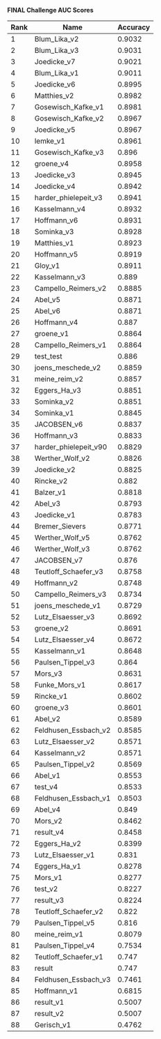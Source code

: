 **FINAL Challenge AUC Scores**


|Rank|Name|Accuracy|
|----|-----|---|
|1|Blum_Lika_v2|0.9032| 
|2|Blum_Lika_v3|0.9031| 
|3|Joedicke_v7|0.9021| 
|4|Blum_Lika_v1|0.9011| 
|5|Joedicke_v6|0.8995| 
|6|Matthies_v2|0.8982| 
|7|Gosewisch_Kafke_v1|0.8981| 
|8|Gosewisch_Kafke_v2|0.8967| 
|9|Joedicke_v5|0.8967| 
|10|lemke_v1|0.8961| 
|11|Gosewisch_Kafke_v3|0.896| 
|12|groene_v4|0.8958| 
|13|Joedicke_v3|0.8945| 
|14|Joedicke_v4|0.8942| 
|15|harder_phielepeit_v3|0.8941| 
|16|Kasselmann_v4|0.8932| 
|17|Hoffmann_v6|0.8931| 
|18|Sominka_v3|0.8928| 
|19|Matthies_v1|0.8923| 
|20|Hoffmann_v5|0.8919| 
|21|Gloy_v1|0.8911| 
|22|Kasselmann_v3|0.889| 
|23|Campello_Reimers_v2|0.8885| 
|24|Abel_v5|0.8871| 
|25|Abel_v6|0.8871| 
|26|Hoffmann_v4|0.887| 
|27|groene_v1|0.8864| 
|28|Campello_Reimers_v1|0.8864| 
|29|test_test|0.886| 
|30|joens_meschede_v2|0.8859| 
|31|meine_reim_v2|0.8857| 
|32|Eggers_Ha_v3|0.8851| 
|33|Sominka_v2|0.8851| 
|34|Sominka_v1|0.8845| 
|35|JACOBSEN_v6|0.8837| 
|36|Hoffmann_v3|0.8833| 
|37|harder_phielepeit_v90|0.8829| 
|38|Werther_Wolf_v2|0.8826| 
|39|Joedicke_v2|0.8825| 
|40|Rincke_v2|0.882| 
|41|Balzer_v1|0.8818| 
|42|Abel_v3|0.8793| 
|43|Joedicke_v1|0.8783| 
|44|Bremer_Sievers|0.8771| 
|45|Werther_Wolf_v5|0.8762| 
|46|Werther_Wolf_v3|0.8762| 
|47|JACOBSEN_v7|0.876| 
|48|Teutloff_Schaefer_v3|0.8758| 
|49|Hoffmann_v2|0.8748| 
|50|Campello_Reimers_v3|0.8734| 
|51|joens_meschede_v1|0.8729| 
|52|Lutz_Elsaesser_v3|0.8692| 
|53|groene_v2|0.8691| 
|54|Lutz_Elsaesser_v4|0.8672| 
|55|Kasselmann_v1|0.8648| 
|56|Paulsen_Tippel_v3|0.864| 
|57|Mors_v3|0.8631| 
|58|Funke_Mors_v1|0.8617| 
|59|Rincke_v1|0.8602| 
|60|groene_v3|0.8601| 
|61|Abel_v2|0.8589| 
|62|Feldhusen_Essbach_v2|0.8585| 
|63|Lutz_Elsaesser_v2|0.8571| 
|64|Kasselmann_v2|0.8571| 
|65|Paulsen_Tippel_v2|0.8569| 
|66|Abel_v1|0.8553| 
|67|test_v4|0.8533| 
|68|Feldhusen_Essbach_v1|0.8503| 
|69|Abel_v4|0.849| 
|70|Mors_v2|0.8462| 
|71|result_v4|0.8458| 
|72|Eggers_Ha_v2|0.8399| 
|73|Lutz_Elsaesser_v1|0.831| 
|74|Eggers_Ha_v1|0.8278| 
|75|Mors_v1|0.8277| 
|76|test_v2|0.8227| 
|77|result_v3|0.8224| 
|78|Teutloff_Schaefer_v2|0.822| 
|79|Paulsen_Tippel_v5|0.816| 
|80|meine_reim_v1|0.8079| 
|81|Paulsen_Tippel_v4|0.7534| 
|82|Teutloff_Schaefer_v1|0.747| 
|83|result|0.747| 
|84|Feldhusen_Essbach_v3|0.7461| 
|85|Hoffmann_v1|0.6815| 
|86|result_v1|0.5007| 
|87|result_v2|0.5007| 
|88|Gerisch_v1|0.4762| 
